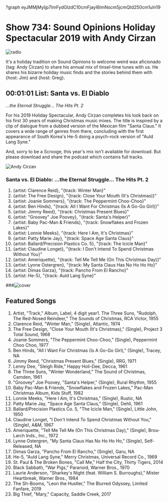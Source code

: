 ?graph eyJMMjMyIjp7ImFydGlzdC10cmFjayI6ImNscm5jcmQtd250cm1uIn19

# Show 734: Sound Opinions Holiday Spectacular 2019 with Andy Cirzan

![radio](https://sound-images.s3.amazonaws.com/images/2019/vinylandy.jpg)

It's a holiday tradition on Sound Opinions to welcome weird wax aficionado {tag: Andy Cirzan} to share his annual mix of tinsel-time tunes with us. He shares his bizarre holiday music finds and the stories behind them with {host: Jim} and {host: Greg}.

## 00:01:01 List: Santa vs. El Diablo
*...the Eternal Struggle... The Hits Pt. 2*

For his 2019 Holiday Spectacular, Andy Cirzan completes his look back on his first 30 years of making Christmas music mixes. The title is inspired by a clip of dialogue from a dubbed version of the Mexican film "Santa Claus." It covers a wide range of genres from there, concluding with the first appearance of South Korea's He-5 doing a psych-rock version of "Auld Lang Syne."

And, sorry to be a Scrooge, this year's mix isn't available for download. But please download and share the podcast which contains full tracks. 

![Andy Cirzan](https://sound-images.s3.amazonaws.com/images/2019/andy.jpg)

### Santa vs. El Diablo: ...the Eternal Struggle... The Hits Pt. 2
1. {artist: Clarence Reid}, "{track: Winter Man}"
2. {artist: The Free Design}, "{track: Close Your Mouth (It's Christmas)}" 
3. {artist: Joanie Sommers}, "{track: The Peppermint Choo-Choo}"
4. {artist: Ben Hinds}, "{track: All I Want For Christmas (Is A Go-Go Girl)}"
5. {artist: Jimmy Reed}, "{track: Christmas Present Blues}"
6. {artist: "Groovey" Joe Poovey}, "{track: Santa's Helper}"
7. {artist: Baby Pac-Man & Friends}, "{track: Snowflakes and Frozen Lakes}" 
8. {artist: Lonnie Meeks}, "{track: Here I Am, It's Christmas}"
9. {artist: Patty Marie Jay}, "{track: Space Age Santa Claus}"
10. {artist: Ballard/Precision Plastics Co. 5}, "{track: The Icicle Man}" 
11. {artist: Claudine Longet}, "{track: I Don't Intend To Spend Christmas Without You}" 
12. {artist: Ameriquette}, "{track: Tell Me Tell Me (On This Christmas Day)}"
13. {artist: Lynne Ostergren}, "{track: My Santa Claus Has No Ho Ho Ho}" 
14. {artist: Dimas Garza}, "{track: Pancho From El Rancho}" 
15. {artist: He-5}, "{track: Auld Lang Syne}" 

###![cover](https://sound-images.s3.amazonaws.com/images/2019/cirzan.jpg)

## Featured Songs

1. Artist, "Track," Album, Label, 4 digit year1. The Three Suns, "Rudolph, The Red-Nosed Reindeer," The Sounds of Christmas, RCA Victor, 1955
1. Clarence Reid, "Winter Man," (Single), Atlantic, 1974
1. The Free Design, "Close Your Mouth (It's Christmas)," (Single), Project 3 Total Sound, 1968
1. Joanie Sommers, "The Peppermint Choo-Choo," (Single), Peppermint Choo Choo, 1977
1. Ben Hinds, "All I Want For Christmas (Is A Go-Go Girl)," (Single), Tracey, NA
1. Jimmy Reed, "Christmas Present Blues," (Single), RRG, 1971
1. Lenny Dee, "Sleigh Ride," Happy Holi-Dee, Decca, 1961
1. The Three Suns, "Winter Wonderland," The Sound of Christmas, Camden, 1961
1. "Groovey" Joe Poovey, "Santa's Helper," (Single), Rural Rhythm, 1955
1. Baby Pac-Man & Friends, "Snowflakes and Frozen Lakes," Pac-Man Christmas Album, Kids Stuff, 1982
1. Lonnie Meeks, "Here I Am, It's Christmas," (Single), Rustic, NA
1. Patty Marie Jay, "Space Age Santa Claus," (Single), Dehli, 1961
1. Ballard/Precision Plastics Co. 5, "The Icicle Man," (Single), Little John, 1950
1. Claudine Longet, "I Don't Intend To Spend Christmas Without You," (Single), A&M, 1967
1. Ameriquette, "Tell Me Tell Me (On This Christmas Day)," (Single), Brou-Larch Inds., Inc., 1972
1. Lynne Ostergren, "My Santa Claus Has No Ho Ho Ho," (Single), Self-Released, NA
1. Dimas Garza, "Pancho From El Rancho," (Single), Garu, NA
1. He-5, "Auld Lang Syne," Merry Christmas, Universal Record Co., 1969
1. St. Paul & The Broken Bones, "Call Me," Half the City, Thirty Tigers, 2014
1. Black Sabbath, "War Pigs," Paranoid, Warner Bros., 1970
1. Laurie Anderson, "Sharkey's Night (feat. William S. Burroughs)," Mister Heartbreak, Warner Bros., 1984
1. The Sh-Booms, "Leon the Hustler," The Blurred Odyssey, Limited Fanfare, 2019
1. Big Thief, "Mary," Capacity, Saddle Creek, 2017